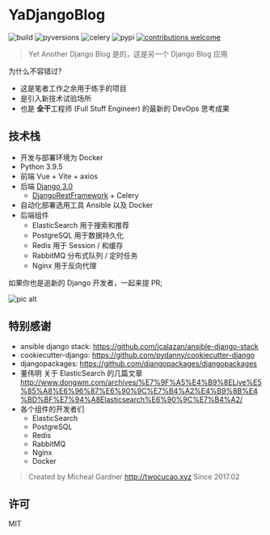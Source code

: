 # YaDjangoBlog

![build](https://img.shields.io/travis/twocucao/YaDjangoWeb.svg)
![pyversions](https://img.shields.io/badge/python%20-3.5%2B-blue.svg)
![celery](https://img.shields.io/badge/celery-5.0.2-4BC51D.svg)
![pypi](https://img.shields.io/pypi/v/nine.svg)
[![contributions welcome](https://img.shields.io/badge/contributions-welcome-ff69b4.svg)](https://github.com/twocucao/YaDjangoWeb/issues)

> Yet Another Django Blog 是的，这是另一个 Django Blog 应用

为什么不容错过?

- 这是笔者工作之余用于练手的项目
- 是引入新技术试验场所
- 也是 **全干**工程师 (Full Stuff Engineer) 的最新的 DevOps 思考成果

## 技术栈

- 开发与部署环境为 Docker
- Python 3.9.5
- 前端 Vue + Vite + axios
- 后端 [Django 3.0](https://github.com/django/django)
    + [DjangoRestFramework](https://github.com/tomchristie/django-rest-framework/) + Celery
- 自动化部署选用工具 Ansible 以及 Docker
- 后端组件
    - ElasticSearch 用于搜索和推荐
    - PostgreSQL 用于数据持久化
    - Redis 用于 Session / 和缓存
    - RabbitMQ 分布式队列 / 定时任务
    - Nginx 用于反向代理

如果你也是追新的 Django 开发者，一起来提 PR;

![pic alt](https://camo.githubusercontent.com/af66ed3ad2d9fd159b9f5fdc92ba0a1804cff642/68747470733a2f2f692e696d6775722e636f6d2f4766746846417a2e706e67)

## 特别感谢

- ansible django stack: https://github.com/jcalazan/ansible-django-stack
- cookiecutter-django: https://github.com/pydanny/cookiecutter-django
- djangopackages: https://github.com/djangopackages/djangopackages
- 董伟明 关于 ElasticSearch
  的几篇文章 http://www.dongwm.com/archives/%E7%9F%A5%E4%B9%8ELive%E5%85%A8%E6%96%87%E6%90%9C%E7%B4%A2%E4%B9%8B%E4%BD%BF%E7%94%A8Elasticsearch%E6%90%9C%E7%B4%A2/
- 各个组件的开发者们
    - ElasticSearch
    - PostgreSQL
    - Redis
    - RabbitMQ
    - Nginx
    - Docker

> Created by Micheal Gardner http://twocucao.xyz Since 2017.02

## 许可

MIT

